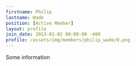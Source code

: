 ```yaml
---
firstname: Philip
lastname: Wade
position: [Active Member]
layout: profile
join_date: 2013-01-02 00:00:00 -400
profile: /assets/img/members/philip_wade/0.png
---
```

Some information